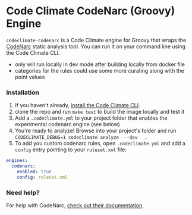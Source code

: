 # Code Climate CodeNarc (Groovy) Engine
`codeclimate-codenarc` is a Code Climate engine for Groovy that wraps the [CodeNarc](https://github.com/CodeNarc/CodeNarc) static analysis tool. You can run it on your command line using the Code Climate CLI.

- only will run locally in dev mode after building locally from docker file
- categories for the rules could use some more curating along with the point values

### Installation

1. If you haven't already, [install the Code Climate CLI](https://github.com/codeclimate/codeclimate).
2. clone the repo and run `make test` to build the image locally and test it
3. Add a `.codeclimate.yml` to your project folder that enables the experimental codenarc engine (see below)
4. You're ready to analyze! Browse into your project's folder and run `CODECLIMATE_DEBUG=1 codeclimate analyze  --dev   `.
5. To add you custom codenarc rules, open `.codeclimate.yml` and add a `config` entry pointing to your `ruleset.xml` file:


```yml
engines:
  codenarc:
    enabled: true
    config: ruleset.xml
```

### Need help?

For help with CodeNarc, [check out their documentation](http://codenarc.sourceforge.net/codenarc-command-line.html).

[cc-docs-codenarc]: https://docs.codeclimate.com/docs/codenarc
